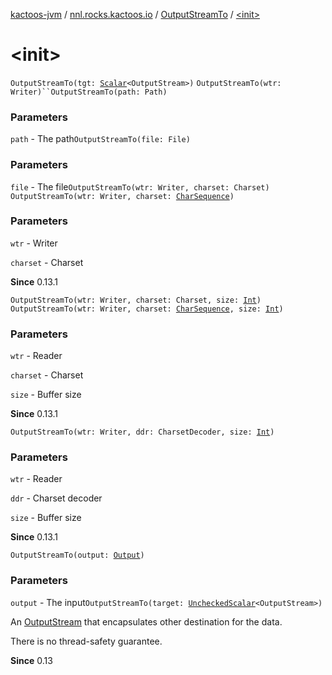 [kactoos-jvm](../../index.md) / [nnl.rocks.kactoos.io](../index.md) / [OutputStreamTo](index.md) / [&lt;init&gt;](.)

# &lt;init&gt;

`OutputStreamTo(tgt: `[`Scalar`](../../nnl.rocks.kactoos/-scalar/index.md)`<OutputStream>)`
`OutputStreamTo(wtr: Writer)``OutputStreamTo(path: Path)`

### Parameters

`path` - The path`OutputStreamTo(file: File)`

### Parameters

`file` - The file`OutputStreamTo(wtr: Writer, charset: Charset)`
`OutputStreamTo(wtr: Writer, charset: `[`CharSequence`](https://kotlinlang.org/api/latest/jvm/stdlib/kotlin/-char-sequence/index.html)`)`

### Parameters

`wtr` - Writer

`charset` - Charset

**Since**
0.13.1

`OutputStreamTo(wtr: Writer, charset: Charset, size: `[`Int`](https://kotlinlang.org/api/latest/jvm/stdlib/kotlin/-int/index.html)`)`
`OutputStreamTo(wtr: Writer, charset: `[`CharSequence`](https://kotlinlang.org/api/latest/jvm/stdlib/kotlin/-char-sequence/index.html)`, size: `[`Int`](https://kotlinlang.org/api/latest/jvm/stdlib/kotlin/-int/index.html)`)`

### Parameters

`wtr` - Reader

`charset` - Charset

`size` - Buffer size

**Since**
0.13.1

`OutputStreamTo(wtr: Writer, ddr: CharsetDecoder, size: `[`Int`](https://kotlinlang.org/api/latest/jvm/stdlib/kotlin/-int/index.html)`)`

### Parameters

`wtr` - Reader

`ddr` - Charset decoder

`size` - Buffer size

**Since**
0.13.1

`OutputStreamTo(output: `[`Output`](../../nnl.rocks.kactoos/-output/index.md)`)`

### Parameters

`output` - The input`OutputStreamTo(target: `[`UncheckedScalar`](../../nnl.rocks.kactoos.scalar/-unchecked-scalar/index.md)`<OutputStream>)`

An [OutputStream](#) that encapsulates other destination for the data.

There is no thread-safety guarantee.

**Since**
0.13

